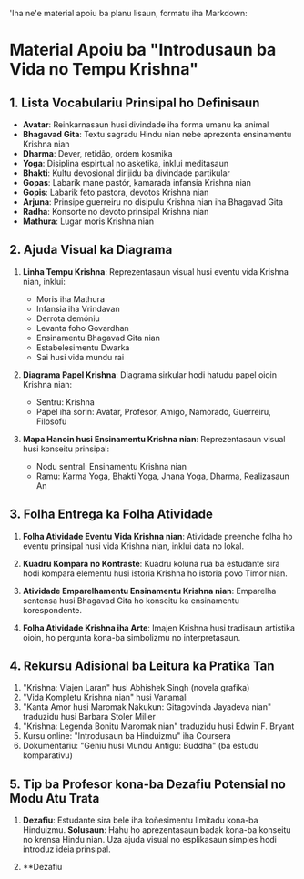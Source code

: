'Iha ne'e material apoiu ba planu lisaun, formatu iha Markdown:

# Material Apoiu ba "Introdusaun ba Vida no Tempu Krishna"

## 1. Lista Vocabulariu Prinsipal ho Definisaun

- **Avatar**: Reinkarnasaun husi divindade iha forma umanu ka animal
- **Bhagavad Gita**: Textu sagradu Hindu nian nebe aprezenta ensinamentu Krishna nian
- **Dharma**: Dever, retidão, ordem kosmika
- **Yoga**: Disiplina espirtual no asketika, inklui meditasaun
- **Bhakti**: Kultu devosional dirijidu ba divindade partikular
- **Gopas**: Labarik mane pastór, kamarada infansia Krishna nian
- **Gopis**: Labarik feto pastora, devotos Krishna nian
- **Arjuna**: Prinsipe guerreiru no disipulu Krishna nian iha Bhagavad Gita
- **Radha**: Konsorte no devoto prinsipal Krishna nian
- **Mathura**: Lugar moris Krishna nian

## 2. Ajuda Visual ka Diagrama

1. **Linha Tempu Krishna**: Reprezentasaun visual husi eventu vida Krishna nian, inklui:
   - Moris iha Mathura
   - Infansia iha Vrindavan
   - Derrota demóniu
   - Levanta foho Govardhan
   - Ensinamentu Bhagavad Gita nian
   - Estabelesimentu Dwarka
   - Sai husi vida mundu rai

2. **Diagrama Papel Krishna**: Diagrama sirkular hodi hatudu papel oioin Krishna nian:
   - Sentru: Krishna
   - Papel iha sorin: Avatar, Profesor, Amigo, Namorado, Guerreiru, Filosofu

3. **Mapa Hanoin husi Ensinamentu Krishna nian**: Reprezentasaun visual husi konseitu prinsipal:
   - Nodu sentral: Ensinamentu Krishna nian
   - Ramu: Karma Yoga, Bhakti Yoga, Jnana Yoga, Dharma, Realizasaun An

## 3. Folha Entrega ka Folha Atividade

1. **Folha Atividade Eventu Vida Krishna nian**: Atividade preenche folha ho eventu prinsipal husi vida Krishna nian, inklui data no lokal.

2. **Kuadru Kompara no Kontraste**: Kuadru koluna rua ba estudante sira hodi kompara elementu husi istoria Krishna ho istoria povo Timor nian.

3. **Atividade Emparelhamentu Ensinamentu Krishna nian**: Emparelha sentensa husi Bhagavad Gita ho konseitu ka ensinamentu korespondente.

4. **Folha Atividade Krishna iha Arte**: Imajen Krishna husi tradisaun artistika oioin, ho pergunta kona-ba simbolizmu no interpretasaun.

## 4. Rekursu Adisional ba Leitura ka Pratika Tan

1. "Krishna: Viajen Laran" husi Abhishek Singh (novela grafika)
2. "Vida Kompletu Krishna nian" husi Vanamali
3. "Kanta Amor husi Maromak Nakukun: Gitagovinda Jayadeva nian" traduzidu husi Barbara Stoler Miller
4. "Krishna: Legenda Bonitu Maromak nian" traduzidu husi Edwin F. Bryant
5. Kursu online: "Introdusaun ba Hinduizmu" iha Coursera
6. Dokumentariu: "Geniu husi Mundu Antigu: Buddha" (ba estudu komparativu)

## 5. Tip ba Profesor kona-ba Dezafiu Potensial no Modu Atu Trata

1. **Dezafiu**: Estudante sira bele iha koñesimentu limitadu kona-ba Hinduizmu.
   **Solusaun**: Hahu ho aprezentasaun badak kona-ba konseitu no krensa Hindu nian. Uza ajuda visual no esplikasaun simples hodi introduz ideia prinsipal.

2. **Dezafiu